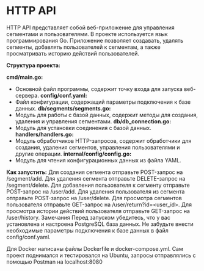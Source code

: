 <h1>HTTP API</h1>
 HTTP API представляет собой веб-приложение для управления сегментами и пользователями. В проекте используется язык программирования Go. Приложение позволяет создавать, удалять сегменты, добавлять пользователей к сегментам, а также просматривать историю действий пользователей.

**Структура проекта:**


**cmd/main.go:**
 - Основной файл программы, содержит точку входа для запуска веб-сервера.
**config/conf.yaml:** 
 - Файл конфигурации, содержащий параметры подключения к базе данных.
**db/segments/segments.go:**
- Модуль для работы с базой данных, содержит методы для создания, удаления и управления сегментами.
**db/db_connection.go:** 
 - Модуль для установки соединения с базой данных.
**handlers/handlers.go:** 
 - Модуль обработчиков HTTP-запросов, содержит обработчики для создания, удаления сегментов, управления пользователями и другие операции.
**internal/config/config.go:** 
 - Модуль для чтения конфигурационных данных из файла YAML.

 

 
**Как запустить:**
Для создания сегмента отправьте POST-запрос на /segment/add.
Для удаления сегмента отправьте DELETE-запрос на /segment/delete.
Для добавления пользователя к сегменту отправьте POST-запрос на /user/add.
Для удаления пользователя из сегмента отправьте POST-запрос на /user/delete.
Для просмотра сегментов пользователя отправьте GET-запрос на /user/return?id=<user_id>.
Для просмотра истории действий пользователя отправьте GET-запрос на /user/history.
Замечания
Перед запуском убедитесь, что у вас установлена и настроена PostgreSQL база данных.
Не забудьте внести необходимые параметры подключения к базе данных в файл config/conf.yaml.

Для Docker написаны файлы Dockerfile и docker-compose.yml. Сам проект поднимался и тестировался на Ubuntu, запросы отправлялись с помощью Postman на localhost:8080
